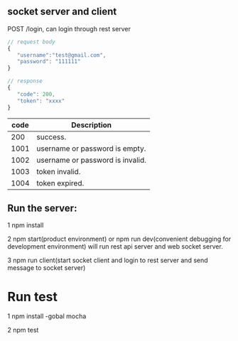 ## socket server and client
 <p> POST /login, can login through rest server
 
 ```javascript
 // request body
 {
    "username":"test@gmail.com",
    "password": "111111"
 }

 // response
 {
    "code": 200,
    "token": "xxxx"
}
```

code | Description
------|------------
200  | success.
1001 | username or password is empty.
1002 | username or password is invalid.
1003 | token invalid.
1004 | token expired.

## Run the server:
<p>1 npm install
<p>2 npm start(product environment) or npm run dev(convenient debugging for development environment) will run rest api server and web socket server.
<p>3 npm run client(start socket client and login to rest server and send message to socket server)

# Run test
<p> 1 npm install -gobal mocha
<p> 2 npm test
